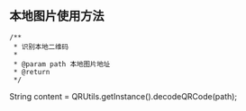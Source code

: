 ## 本地图片使用方法

    /**
     * 识别本地二维码
     *
     * @param path 本地图片地址
     * @return
     */
     
     
String content = QRUtils.getInstance().decodeQRCode(path);